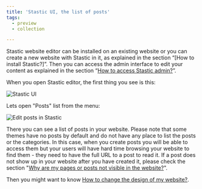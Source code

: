 ```yaml
---
title: 'Stastic UI, the list of posts'
tags:
  - preview
  - collection

---
```

Stastic website editor can be installed on an existing website or you can create a new website with Stastic in it, as explained in the section “[How to install Stastic?]”. Then you can access the admin interface to edit your content as explained in the section “[How to access Stastic admin?](/docs/how-to-access-stastic-admin)”.

When you open Stastic editor, the first thing you see is this:

![Stastic UI](https://www.stastic.net//assets/2019-08-03-775924.png)

Lets open "Posts" list from the menu:

![Edit posts in Stastic](https://www.stastic.net//assets/2019-08-04-285836.png)

There you can see a list of posts in your website. Please note that some themes have no posts by default and do not have any place to list the posts or the categories. In this case, when you create posts you will be able to access them but your users will have hard time browsing your website to find them - they need to have the full URL to a post to read it. If a post does not show up in your website after you have created it, please check the section "[Why are my pages or posts not visible in the website?](/docs/why-are-my-pages-or-posts-not-visible-in-the-website)".

Then you might want to know [How to change the design of my website?](/docs/how-to-change-the-design-of-my-website).

